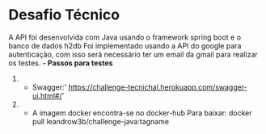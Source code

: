 # Desafio Técnico

A API foi desenvolvida com Java usando o framework spring boot e o banco de dados h2db
Foi implementado usando a API do google para autenticação, com isso
será necessário ter um email da gmail para realizar os testes.
**- Passos para testes**
1. - Swagger:' https://challenge-tecnichal.herokuapp.com/swagger-ui.html#/'
2. - A imagem docker encontra-se no docker-hub
    Para baixar: docker pull leandrow3b/challenge-java:tagname
